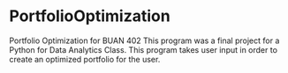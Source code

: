# PortfolioOptimization
Portfolio Optimization for BUAN 402
This program was a final project for a Python for Data Analytics Class. This program takes user input in order to create an optimized portfolio for the user.
